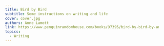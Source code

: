 ```yaml
---
title: Bird by Bird
subtitle: Some instructions on writing and life
cover: cover.jpg
authors: Anne Lamott
link: https://www.penguinrandomhouse.com/books/97395/bird-by-bird-by-anne-lamott/
topics:
  - Writing
---
```

